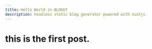 ```yaml
---
title: Hello World in BLOGGY
description: headless static blog generator powered with nuxtjs.
---
```


# this is the first post.